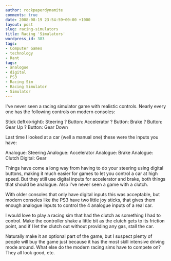 ```yaml
---
author: rockpaperdynamite
comments: true
date: 2008-08-19 23:54:59+00:00 +1000
layout: post
slug: racing-simulators
title: Racing 'Simulators'
wordpress_id: 383
tags:
- Computer Games
- technology
- Rant
tags:
- analogue
- digital
- PS3
- Racing Sim
- Racing Simulator
- Simulator
---
```


I've never seen a racing simulator game with realistic controls. Nearly every one has the following controls on modern consoles:

Stick (left<->right): Steering
? Button: Accelerator
? Button: Brake
? Button: Gear Up
? Button: Gear Down

Last time I looked at a car (well a manual one) these were the inputs you have:

<!-- more -->

Analogue: Steering
Analogue: Accelerator
Analogue: Brake
Analogue: Clutch
Digital: Gear

Things have come a long way from having to do your steering using digital buttons, making it much easier for games to let you control a car at high speed. But they still use digital inputs for accelerator and brake, both things that should be analogue. Also I've never seen a game with a clutch.

With older consoles that only have digital inputs this was acceptable, but modern consoles like the PS3 have two little joy sticks, that gives them enough analogue inputs to control the 4 analogue inputs of a real car.

I would love to play a racing sim that had the clutch as something I had to control. Make the controller shake a little bit as the clutch gets to its friction point, and if I let the clutch out without providing any gas, stall the car.

Naturally make it an optional part of the game, but I suspect plenty of people will buy the game just because it has the most skill intensive driving mode around. What else do the modern racing sims have to compete on? They all look good, etc.

